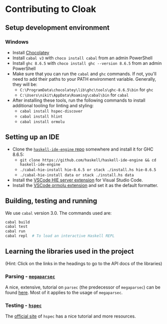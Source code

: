 # Contributing to Cloak

## Setup development environment

### Windows

- Install [Chocolatey](https://chocolatey.org/install)
- Install `cabal v3` with `choco install cabal` from an admin PowerShell
- Install `ghc 8.6.5` with `choco install ghc --version 8.6.5` from an admin PowerShell
- Make sure that you can run the `cabal` and `ghc` commands. If not, you'll need to add their paths to your PATH environment variable. Generally, they will be:
  - `C:\ProgramData\chocolatey\lib\ghc\tools\ghc-8.6.5\bin` for `ghc`
  - `C:\Users\nikit\AppData\Roaming\cabal\bin` for `cabal`
- After installing these tools, run the following commands to install additional tooling for linting and styling:
  - `cabal install hspec-discover`
  - `cabal install hlint`
  - `cabal install ormolu`

## Setting up an IDE

- Clone the [`haskell-ide-engine` repo](https://github.com/haskell/haskell-ide-engine) somewhere and install it for GHC 8.6.5:
  - `git clone https://github.com/haskell/haskell-ide-engine && cd haskell-ide-engine`
  - `./cabal-hie-install hie-8.6.5 or stack ./install.hs hie-8.6.5`
  - `./cabal-hie-install data or stack ./install.hs data`
- Install the [VSCode HIE server extension](https://marketplace.visualstudio.com/items?itemName=alanz.vscode-hie-server) for Visual Studio Code.
- Install the [VSCode ormolu extension](https://marketplace.visualstudio.com/items?itemName=sjurmillidahl.ormolu-vscode) and set it as the default formatter.

## Building, testing and running

We use `cabal` version 3.0. The commands used are:

```bash
cabal build
cabal test
cabal run
cabal repl  # To load an interactive Haskell REPL
```

## Learning the libraries used in the project

(Hint: Click on the links in the headings to go to the API docs of the libraries)

### Parsing - [`megaparsec`](https://hackage.haskell.org/package/megaparsec-8.0.0)

A nice, extensive, tutorial on `parsec` (the predecessor of `megaparsec`) can be found [here](https://jakewheat.github.io/intro_to_parsing/).
Most of it applies to the usage of `megaparsec`.

### Testing - [`hspec`](https://hackage.haskell.org/package/hspec)

The [official site](http://hspec.github.io/) of `hspec` has a nice tutorial and more resources.
